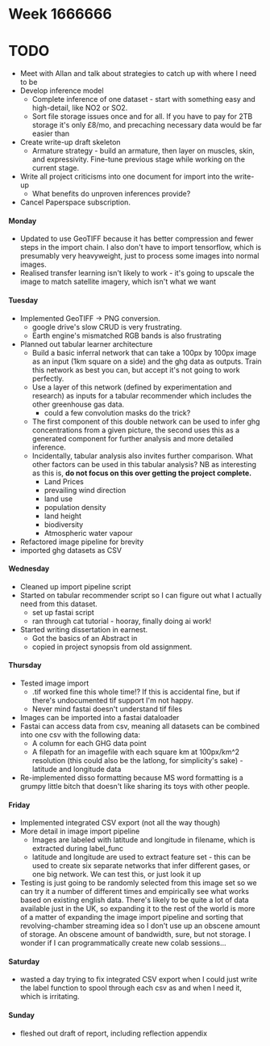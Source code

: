 # Week 1666666 

# TODO 
- Meet with Allan and talk about strategies to catch up with where I need to be 
- Develop inference model 
  - Complete inference of one dataset - start with something easy and high-detail, like NO2 or SO2.
  - Sort file storage issues once and for all. If you have to pay for 2TB storage it's only £8/mo, and precaching necessary data would be far easier than 
- Create write-up draft skeleton 
  - Armature strategy - build an armature, then layer on muscles, skin, and expressivity. Fine-tune previous stage while working on the current stage. 
- Write all project criticisms into one document for import into the write-up
  - What benefits do unproven inferences provide? 
- Cancel Paperspace subscription. 

#### Monday
- Updated to use GeoTIFF because it has better compression and fewer steps in the import chain. I also don't have to import tensorflow, which is presumably very heavyweight, just to process some images into normal images.
- Realised transfer learning isn't likely to work - it's going to upscale the image to match satellite imagery, which isn't what we want

#### Tuesday
- Implemented GeoTIFF -> PNG conversion. 
  - google drive's slow CRUD is very frustrating. 
  - Earth engine's mismatched RGB bands is also frustrating
- Planned out tabular learner architecture
  - Build a basic inferral network that can take a 100px by 100px image as an input (1km square on a side) and the ghg data as outputs. Train this network as best you can, but accept it's not going to work perfectly. 
  - Use a layer of this network (defined by experimentation and research) as inputs for a tabular recommender which includes the other greenhouse gas data. 
    - could a few convolution masks do the trick? 
  - The first component of this double network can be used to infer ghg concentrations from a given picture, the second uses this as a generated component for further analysis and more detailed inference. 
  - Incidentally, tabular analysis also invites further comparison. What other factors can be used in this tabular analysis? NB as interesting as this is, **do not focus on this over getting the project complete.**
    - Land Prices
    - prevailing wind direction 
    - land use
    - population density
    - land height 
    - biodiversity
    - Atmospheric water vapour 
- Refactored image pipeline for brevity
- imported ghg datasets as CSV 

#### Wednesday 
- Cleaned up import pipeline script
- Started on tabular recommender script so I can figure out what I actually need from this dataset.
  - set up fastai script 
  - ran through cat tutorial - hooray, finally doing ai work!
- Started writing dissertation in earnest. 
  - Got the basics of an Abstract in
  - copied in project synopsis from old assignment.

#### Thursday
- Tested image import
  - .tif worked fine this whole time!? If this is accidental fine, but if there's undocumented tif support I'm not happy.
  - Never mind fastai doesn't understand tif files
- Images can be imported into a fastai dataloader 
- Fastai can access data from csv, meaning all datasets can be combined into one csv with the following data: 
  - A column for each GHG data point 
  - A filepath for an imagefile with each square km at 100px/km^2 resolution (this could also be the latlong, for simplicity's sake)   - latitude and longitude data
- Re-implemented disso formatting because MS word formatting is a grumpy little bitch that doesn't like sharing its toys with other people. 

#### Friday 
- Implemented integrated CSV export (not all the way though) 
- More detail in image import pipeline 
  - Images are labeled with latitude and longitude in filename, which is extracted during label\_func
  - latitude and longitude are used to extract feature set - this can be used to create six separate networks that infer different gases, or one big network. We can test this, or just look it up 
- Testing is just going to be randomly selected from this image set so we can try it a number of different times and empirically see what works based on existing english data. There's likely to be quite a lot of data available just in the UK, so expanding it to the rest of the world is more of a matter of expanding the image import pipeline and sorting that revolving-chamber streaming idea so I don't use up an obscene amount of storage. An obscene amount of bandwidth, sure, but not storage. I wonder if I can programmatically create new colab sessions...

#### Saturday
- wasted a day trying to fix integrated CSV export when I could just write the label function to spool through each csv as and when I need it, which is irritating. 

#### Sunday
- fleshed out draft of report, including reflection appendix  
